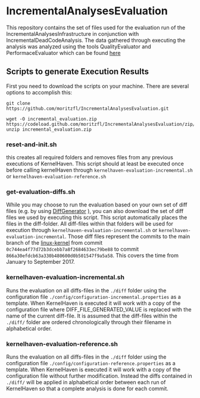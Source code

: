 # IncrementalAnalysesEvaluation

This repository contains the set of files used for the evaluation run of the IncrementalAnalysesInfrastructure in conjunction with IncrementalDeadCodeAnalysis. The data gathered through executing the analysis was analyzed using the tools QualityEvaluator and PerformaceEvaluator which can be found [here](https://github.com/moritzfl/IncrementalAnalysesHelpers)

## Scripts to generate Execution Results

First you need to download the scripts on your machine.
There are several options to accomplish this:

```
git clone https://github.com/moritzfl/IncrementalAnalysesEvaluation.git
```

```
wget -O incremental_evaluation.zip https://codeload.github.com/moritzfl/IncrementalAnalysesEvaluation/zip/master
unzip incremental_evaluation.zip
```

### reset-and-init.sh

this creates all required folders and removes files from any previous executions of KernelHaven. This script should at least be executed once before calling kernelHaven through ``kernelhaven-evaluation-incremental.sh`` or ``kernelhaven-evaluation-reference.sh``

### get-evaluation-diffs.sh

While you may choose to run the evaluation based on your own set of diff files (e.g. by using [DiffGenerator](https://github.com/moritzfl/IncrementalAnalysesHelpers) ), you can also download the set of diff files we used by executing this script. This script automatically places the files in the diff-folder. All diff-files within that folders will be used for execution through ``kernelhaven-evaluation-incremental.sh`` or ``kernelhaven-evaluation-incremental``.
Those diff files represent the commits to the main branch of the [linux-kernel](https://github.com/torvalds/linux) from commit ``0c744ea4f77d72b3dcebb7a8f2684633ec79be88`` to commit ``866a30efdcb63a330b480600d0b501547f9a5a58``. This covers the time from January to September 2017.

### kernelhaven-evaluation-incremental.sh

Runs the evaluation on all diffs-files in the ``./diff`` folder using the configuration file ``./config/configuration-incremental.properties`` as a template.
When KernelHaven is executed it will work with a copy of the configuration file where DIFF_FILE_GENERATED_VALUE is replaced with the name of the current diff-file. It is assumed that the diff-files within the ``./diff/`` folder are ordered chronologically through their filename in alphabetical order.

### kernelhaven-evaluation-reference.sh
Runs the evaluation on all diffs-files in the ``./diff`` folder using the configuration file ``./config/configuration-reference.properties`` as a template.
When KernelHaven is executed it will work with a copy of the configuration file without further modification. Instead the diffs contained in ``./diff/`` will be applied in alphabetical order between each run of KernelHaven so that a complete analysis is done for each commit.
